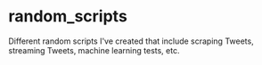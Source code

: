 # random_scripts

Different random scripts I've created that include scraping Tweets, streaming Tweets, machine learning tests, etc.
